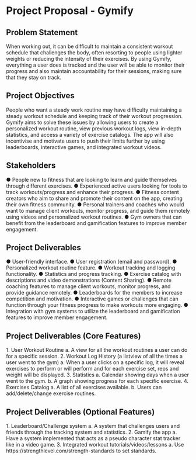 <h1>Project Proposal - Gymify</h1>
<h2>Problem Statement</h2>
When working out, it can be difficult to maintain a consistent workout schedule that challenges
the body, often resorting to people using lighter weights or reducing the intensity of their
exercises. By using Gymify, everything a user does is tracked and the user will be able to
monitor their progress and also maintain accountability for their sessions, making sure that they
stay on track.
<h2>Project Objectives</h2>
People who want a steady work routine may have difficulty maintaining a steady workout
schedule and keeping track of their workout progression. Gymify aims to solve these issues by
allowing users to create a personalized workout routine, view previous workout logs, view
in-depth statistics, and access a variety of exercise catalogs. The app will also incentivise and
motivate users to push their limits further by using leaderboards, interactive games, and
integrated workout videos.
<h2>Stakeholders</h2>
<list>
● People new to fitness that are looking to learn and guide themselves through different
exercises.
● Experienced active users looking for tools to track workouts/progress and enhance their
progress.
● Fitness content creators who aim to share and promote their content on the app, creating
their own fitness community.
● Personal trainers and coaches who would want to manage client workouts, monitor
progress, and guide them remotely using videos and personalized workout routines.
● Gym owners that can benefit from the leaderboard and gamification features to improve
member engagement.
</list>
<h2>Project Deliverables</h2>
<list>
● User-friendly interface.
● User registration (email and password).
● Personalized workout routine feature.
● Workout tracking and logging functionality.
● Statistics and progress tracking.
● Exercise catalog with descriptions and video demonstrations (Content Sharing).
● Remote coaching features to manage client workouts, monitor progress, and provide
guidance remotely.
● Leaderboards for the members to increase competition and motivation.
● Interactive games or challenges that can function through your fitness progress to make
workouts more engaging.
● Integration with gym systems to utilize the leaderboard and gamification features to
improve member engagement.
</list>
<h2>Project Deliverables (Core Features)</h2>
<list>
1. User Workout Routine
a. A view for all the workout routines a user can do for a specific session.
2. Workout Log History (a listview of all the times a user went to the gym)
a. When a user clicks on a specific log, it will reveal exercises to perform or will
perform and for each exercise set, reps and weight will be displayed.
3. Statistics
a. Calendar showing days when a user went to the gym.
b. A graph showing progress for each specific exercise.
4. Exercises Catalog
a. A list of all exercises available.
b. Users can add/delete/change exercise routines.
</list>
<h2>Project Deliverables (Optional Features)</h2>
<list>
1. Leaderboard/Challenge system
a. A system that challenges users and friends through the tracking system and
statistics.
2. Gamify the app
a. Have a system implemented that acts as a pseudo character stat tracker like in a
video game.
3. Integrated workout tutorials/videos/lessons
a. Use https://strengthlevel.com/strength-standards to set standards.
</list>
